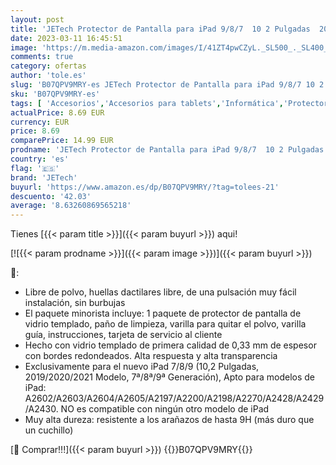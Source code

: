 ```yaml
---
layout: post
title: 'JETech Protector de Pantalla para iPad 9/8/7  10 2 Pulgadas  2021/2020/2019 Modelo  7ª/8ª/9ª Generación   Cristal Vidrio Templado  1 Unidades'
date: 2023-03-11 16:45:51
image: 'https://m.media-amazon.com/images/I/41ZT4pwCZyL._SL500_._SL400_.jpg'
comments: true
category: ofertas
author: 'tole.es'
slug: 'B07QPV9MRY-es JETech Protector de Pantalla para iPad 9/8/7 10 2 Pulgadas...'
sku: 'B07QPV9MRY-es'
tags: [ 'Accesorios','Accesorios para tablets','Informática','Protectores de pantalla para tablets','ipad','jetech','🇪🇸', ]
actualPrice: 8.69 EUR
currency: EUR
price: 8.69
comparePrice: 14.99 EUR
prodname: 'JETech Protector de Pantalla para iPad 9/8/7  10 2 Pulgadas  2021/2020/2019 Modelo  7ª/8ª/9ª Generación   Cristal Vidrio Templado  1 Unidades'
country: 'es'
flag: '🇪🇸'
brand: 'JETech'
buyurl: 'https://www.amazon.es/dp/B07QPV9MRY/?tag=tolees-21'
descuento: '42.03'
average: '8.63260869565218'
---
```


Tienes [{{< param title >}}]({{< param buyurl >}}) aqui!

[![{{< param prodname >}}]({{< param image >}})]({{< param buyurl >}})

🔎:

- Libre de polvo, huellas dactilares libre, de una pulsación muy fácil instalación, sin burbujas
- El paquete minorista incluye: 1 paquete de protector de pantalla de vidrio templado, paño de limpieza, varilla para quitar el polvo, varilla guía, instrucciones, tarjeta de servicio al cliente
- Hecho con vidrio templado de primera calidad de 0,33 mm de espesor con bordes redondeados. Alta respuesta y alta transparencia
- Exclusivamente para el nuevo iPad 7/8/9 (10,2 Pulgadas, 2019/2020/2021 Modelo, 7ª/8ª/9ª Generación), Apto para modelos de iPad: A2602/A2603/A2604/A2605/A2197/A2200/A2198/A2270/A2428/A2429/A2430. NO es compatible con ningún otro modelo de iPad
- Muy alta dureza: resistente a los arañazos de hasta 9H (más duro que un cuchillo)

[🛒 Comprar!!!]({{< param buyurl >}})
{{<world>}}B07QPV9MRY{{</world>}}
